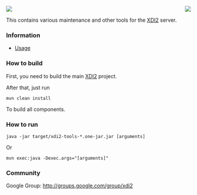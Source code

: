 <a href="http://projectdanube.org/" target="_blank"><img src="http://projectdanube.github.com/xdi2/images/projectdanube_logo.png" align="right"></a>
<img src="http://projectdanube.github.com/xdi2/images/logo64.png"><br>

This contains various maintenance and other tools for the [XDI2](http://github.com/projectdanube/xdi2) server.

### Information

* [Usage](https://github.com/projectdanube/xdi2-tools/wiki/Usage)

### How to build

First, you need to build the main [XDI2](http://github.com/projectdanube/xdi2) project.

After that, just run

    mvn clean install

To build all components.

### How to run

	java -jar target/xdi2-tools-*.one-jar.jar [arguments]

Or

	mvn exec:java -Dexec.args="[arguments]"

### Community

Google Group: http://groups.google.com/group/xdi2
